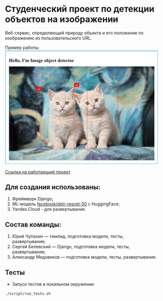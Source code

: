 # Студенческий проект по детекции объектов на изображении

Веб-сервис, определяющий природу объекта и его положение по изображению из пользовательского URL.

Пример работы:
![img.png](img.png)

[Ссылка на работающий проект](http://51.250.81.158/image_object_detector).

## Для создания использованы:

1. Фреймворк Django;
2. ML-модель [facebook/detr-resnet-50](https://huggingface.co/facebook/detr-resnet-50) с HuggingFace;
3. Yandex.Cloud - для развертывания.

## Состав команды:

1. Юрий Чупахин — тимлид, подготовка модели, тесты, развертывание;
2. Сергей Белевский — Django, подготовка модели, тесты, развертывание;
3. Александр Медовиков — подготовка модели, тесты, развертывание.

## Тесты

* Запуск тестов в локальном окружении:

```bash
./script/run_tests.sh
```
